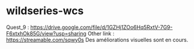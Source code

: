 # wildseries-wcs

Quest_9 : https://drive.google.com/file/d/1GZHj1ZOo6Hq5RxtV-7G9-F6xtxhOk85G/view?usp=sharing
Other link : https://streamable.com/sqwy0s
Des améliorations visuelles sont en cours.
